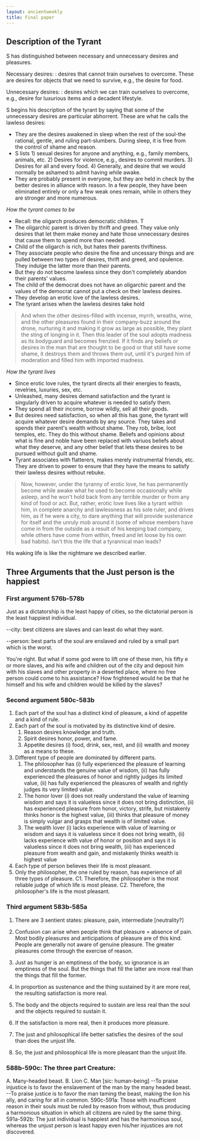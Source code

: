 ```yaml
---
layout: ancientweekly
title: Final paper
---
```



## Description of the Tyrant

S has distinguished between necessary and unnecessary desires and pleasures. 

Necessary desires:
: desires that cannot train ourselves to overcome. These are desires for objects that we need to survive, e.g., the desire for food. 

Unnecessary desires: 
: desires which we can train ourselves to overcome, e.g., desire for luxurious items and a decadent lifestyle. 

S begins his description of the tyrant by saying that some of the unnecessary desires are particular abhorrent. These are what he calls the lawless desires: 

+ They are the desires awakened in sleep when the rest of the soul-the rational, gentle, and ruling part-slumbers. During sleep, it is free from the control of shame and reason.
+ S lists 1) sexual desires for anyone and anything, e.g., family members, animals, etc. 2) Desires for violence, e.g., desires to commit murders. 3) Desires for all and every food. 4) Generally, and desire that we would normally be ashamed to admit having while awake. 
+ They are probably present in everyone, but they are held in check by the better desires in alliance with reason. In a few people, they have been eliminated entirely or only a few weak ones remain, while in others they are stronger and more numerous.

*How the tyrant comes to be*

+ Recall: the oligarch produces democratic children. T
+ The oligarchic parent is driven by thrift and greed. They value only desires that let them make money and hate those unnecessary desires that cause them to spend more than needed.
+ Child of the oligarch is rich, but hates their parents thriftiness. 
+ They associate people who desire the fine and uncessary things and are pulled between two types of desires, thrift and greed, and opulence. They indulge the latter more than their parents. 
+ But they do not become lawless since they don't completely abandon their parents' values. 
+ The child of the democrat does not have an oligarchic parent and the values of the democrat cannot put a check on their lawless desires. 
+ They develop an erotic love of the lawless desires. 
+ The tyrant arises when the lawless desires take hold 


> And when the other desires-filled with incense, myrrh, wreaths, wine, and the other pleasures found in their company-buzz around the drone, nurturing it and making it grow as large as possible, they plant the sting of longing in it. Then this leader of the soul adopts madness as its bodyguard and becomes frenzied. If it finds any beliefs or desires in the man that are thought to be good or that still have some shame, it destroys them and throws them out, until it's purged him of moderation and filled him with imported madness.

*How the tyrant lives*

+ Since erotic love rules, the tyrant directs all their energies to feasts, revelries, luxuries, sex, etc.
+ Unleashed, many desires demand satisfaction and the tyrant is singularly driven to acquire whatever is needed to satisfy them. 
+ They spend all their income, borrow wildly, sell all their goods. 
+ But desires need satisfaction, so when all this has gone, the tyrant will acquire whatever desire demands by any source. They takes and spends their parent's wealth without shame. They rob, bribe, loot temples, etc. They do this without shame. Beliefs and opinions about what is fine and noble have been replaced with variuos beliefs about what they deserve, and any other belief that lets these desires to be pursued without guilt and shame.
+ Tyrant associates with flatterers, makes merely instrumental friends, etc. They are driven to power to ensure that they have the means to satisfy their lawless desires without rebuke. 

> Now, however, under the tyranny of erotic love, he has permanently become while awake what he used to become occasionally while asleep, and he won't hold back from any terrible murder or from any kind of food or act. But, rather, erotic love lives like a tyrant within him, in complete anarchy and lawlessness as his sole ruler, and drives him, as if he were a city, to dare anything that will provide sustenance for itself and the unruly mob around it (some of whose members have come in from the outside as a result of his keeping bad company, while others have come from within, freed and let loose by his own bad habits). Isn't this the life that a tyrannical man leads?

His waking life is like the
nightmare we described earlier.

## Three Arguments that the Just person is the happiest


### First argument 576b-578b 

Just as a dictatorship is the least happy of cities, so the dictatorial person is the least happiest individual.

--city: best citizens are slaves and can least do what they want.

--person: best parts of the soul are enslaved and ruled by a small part which is the worst. 
 
 You're right. But what if some god were to lift one of these men, his fifty e
or more slaves, and his wife and children out of the city and deposit him with his slaves and other property in a deserted place, where no free person could come to his assistance? How frightened would he be that he himself and his wife and children would be killed by the slaves?

### Second argument 580c-583b

1. Each part of the soul has a distinct kind of pleasure, a kind of appetite and a kind of rule. 
2. Each part of the soul is motivated by its distinctive kind of desire.
	1. Reason desires knowledge and truth.
	2. Spirit desires honor, power, and fame.
	3. Appetite desires (i) food, drink, sex, rest, and (ii) wealth and money as a means to these. 
2. Different type of people are dominated by different parts.
	1. The philosopher has (i) fully experienced the pleasure of learning and understands the genuine value of wisdom, (ii) has fully experienced the pleasures of honor and rightly judges its limited value, (ii) has fully experienced the pleasures of wealth and rightly judges its very limited value. 
	2. The honor lover (i) does not really understand the value of learning wisdom and says it is valueless since it does not bring distinction, (ii) has experienced pleasure from honor, victory, strife, but mistakenly thinks honor is the highest value, (iii) thinks that pleasure of money is simply vulgar and grasps that wealth is of limited value.
	3. The wealth lover (i) lacks experience with value of learning or wisdom and says it is valueless since it does not bring wealth, (ii) lacks experience with value of honor or position and says it is valueless since it does not bring wealth, (iii) has experienced pleasure from wealth and gain, and mistakenly thinks wealth is highest value
4. Each type of person believes their life is most pleasant.
4. Only the philosopher, the one ruled by reason, has experience of all three types of pleasure. 
C1. Therefore, the philosopher is the most reliable judge of which life is most please.
C2. Therefore, the philosopher's life is the most pleasant. 


### Third argument 583b-585a

1. There are 3 sentient states: pleasure, pain, intermediate [neutrality?]
2.  Confusion can arise when people think that pleasure = absence of pain. Most bodily pleasures and anticipations of pleasure are of this kind. People are generally not aware of genuine pleasure. The greater pleasures come through the exercise of reason.
3. Just as hunger is an emptiness of the body, so ignorance is an emptiness of the soul. But the things that fill the latter are more real than the things that fill the former.
4. In proportion as sustenance and the thing sustained by it are more real, the resulting satisfaction is more real.
5. The body and the objects required to sustain are less real than the soul and the objects required to sustain it.
6. If the satisfaction is more real, then it produces more pleasure.
7. The just and philosophical life better satisfies the desires of the soul than does the unjust life.

5. So, the just and philosophical life is more pleasant than the unjust life.

### 588b-590c: The three part Creature:
A. Many-headed beast.
B. Lion
C. Man [sic: human-being]
--To praise injustice is to favor the enslavement of the man by the many headed beast. 
--To praise justice is to favor the man taming the beast, making the lion his ally, and caring for all in common.
590c-591a: Those with insufficient reason in their souls must be ruled by reason from without, thus producing a harmonious situation in which all citizens are ruled by the same thing.
591a-592b: The just individual is happiest and has the harmonious soul, whereas the unjust person is least happy even his/her injustices are not discovered.
 
 
